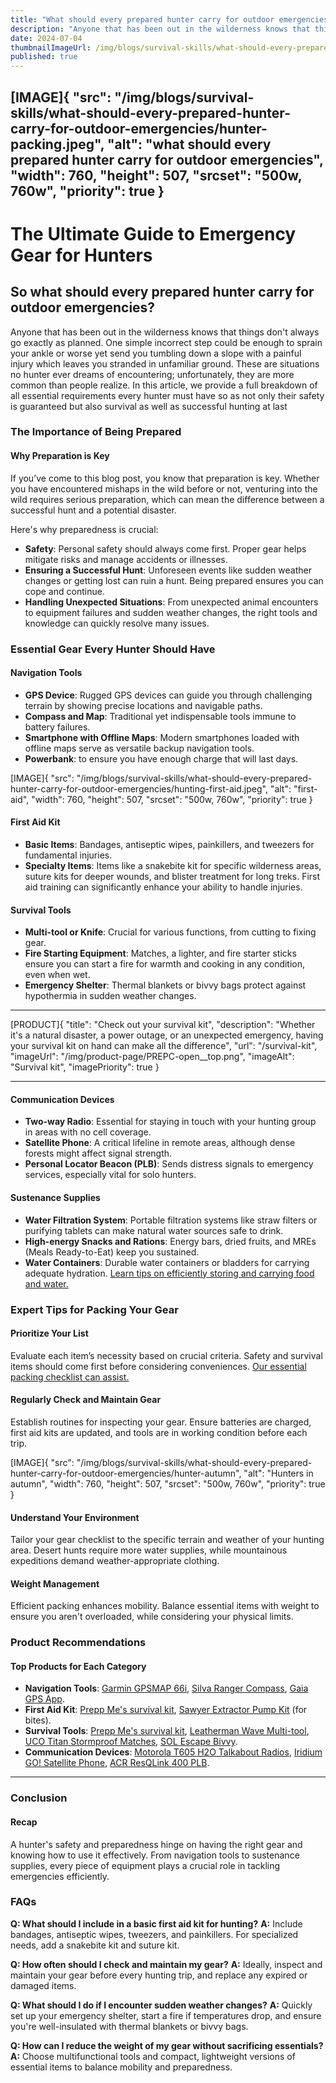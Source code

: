 ```yaml
---
title: "What should every prepared hunter carry for outdoor emergencies?"
description: "Anyone that has been out in the wilderness knows that things don't always go exactly as planned."
date: 2024-07-04
thumbnailImageUrl: /img/blogs/survival-skills/what-should-every-prepared-hunter-carry-for-outdoor-emergencies/hunter-packing.jpeg
published: true
---
```


[IMAGE]{ "src": "/img/blogs/survival-skills/what-should-every-prepared-hunter-carry-for-outdoor-emergencies/hunter-packing.jpeg", "alt": "what should every prepared hunter carry for outdoor emergencies", "width": 760, "height": 507, "srcset": "500w, 760w", "priority": true }
---

# The Ultimate Guide to Emergency Gear for Hunters


## So what should every prepared hunter carry for outdoor emergencies?
Anyone that has been out in the wilderness knows that things don't always go exactly as planned. One simple incorrect step could be enough to sprain your ankle or worse yet send you tumbling down a slope with a painful injury which leaves you stranded in unfamiliar ground. These are situations no hunter ever dreams of encountering; unfortunately, they are more common than people realize.
In this article, we provide a full breakdown of all essential requirements every hunter must have so as not only their safety is guaranteed but also survival as well as successful hunting at last

### The Importance of Being Prepared

#### Why Preparation is Key

If you’ve come to this blog post, you know that preparation is key. Whether you have encountered mishaps in the wild before or not, venturing into the wild requires serious preparation, which can mean the difference between a successful hunt and a potential disaster. 

Here's why preparedness is crucial:
- **Safety**: Personal safety should always come first. Proper gear helps mitigate risks and manage accidents or illnesses.
- **Ensuring a Successful Hunt**: Unforeseen events like sudden weather changes or getting lost can ruin a hunt. Being prepared ensures you can cope and continue.
- **Handling Unexpected Situations**: From unexpected animal encounters to equipment failures and sudden weather changes, the right tools and knowledge can quickly resolve many issues.

### Essential Gear Every Hunter Should Have

#### Navigation Tools
- **GPS Device**: Rugged GPS devices can guide you through challenging terrain by showing precise locations and navigable paths.
- **Compass and Map**: Traditional yet indispensable tools immune to battery failures.
- **Smartphone with Offline Maps**: Modern smartphones loaded with offline maps serve as versatile backup navigation tools.
- **Powerbank**: to ensure you have enough charge that will last days.

[IMAGE]{ "src": "/img/blogs/survival-skills/what-should-every-prepared-hunter-carry-for-outdoor-emergencies/hunting-first-aid.jpeg", "alt": "first-aid", "width": 760, "height": 507, "srcset": "500w, 760w", "priority": true }

#### First Aid Kit
- **Basic Items**: Bandages, antiseptic wipes, painkillers, and tweezers for fundamental injuries.
- **Specialty Items**: Items like a snakebite kit for specific wilderness areas, suture kits for deeper wounds, and blister treatment for long treks. First aid training can significantly enhance your ability to handle injuries.

#### Survival Tools
- **Multi-tool or Knife**: Crucial for various functions, from cutting to fixing gear.
- **Fire Starting Equipment**: Matches, a lighter, and fire starter sticks ensure you can start a fire for warmth and cooking in any condition, even when wet. 
- **Emergency Shelter**: Thermal blankets or bivvy bags protect against hypothermia in sudden weather changes.

---

[PRODUCT]{ "title": "Check out your survival kit", "description": "Whether it's a natural disaster, a power outage, or an unexpected emergency, having your survival kit on hand can make all the difference", "url": "/survival-kit", "imageUrl": "/img/product-page/PREPC-open__top.png", "imageAlt": "Survival kit", "imagePriority": true }

---

#### Communication Devices
- **Two-way Radio**: Essential for staying in touch with your hunting group in areas with no cell coverage.
- **Satellite Phone**: A critical lifeline in remote areas, although dense forests might affect signal strength.
- **Personal Locator Beacon (PLB)**: Sends distress signals to emergency services, especially vital for solo hunters.

#### Sustenance Supplies
- **Water Filtration System**: Portable filtration systems like straw filters or purifying tablets can make natural water sources safe to drink.
- **High-energy Snacks and Rations**: Energy bars, dried fruits, and MREs (Meals Ready-to-Eat) keep you sustained.
- **Water Containers**: Durable water containers or bladders for carrying adequate hydration. [Learn tips on efficiently storing and carrying food and water.](https://prepp.me/blog/food-and-water-storage)

### Expert Tips for Packing Your Gear

#### Prioritize Your List
Evaluate each item’s necessity based on crucial criteria. Safety and survival items should come first before considering conveniences. [Our essential packing checklist can assist.](http://localhost:5173/blog/emergency-kits/prepper-checklist-pdf)

#### Regularly Check and Maintain Gear
Establish routines for inspecting your gear. Ensure batteries are charged, first aid kits are updated, and tools are in working condition before each trip.

[IMAGE]{ "src": "/img/blogs/survival-skills/what-should-every-prepared-hunter-carry-for-outdoor-emergencies/hunter-autumn", "alt": "Hunters in autumn", "width": 760, "height": 507, "srcset": "500w, 760w", "priority": true }
#### Understand Your Environment
Tailor your gear checklist to the specific terrain and weather of your hunting area. Desert hunts require more water supplies, while mountainous expeditions demand weather-appropriate clothing.

#### Weight Management
Efficient packing enhances mobility. Balance essential items with weight to ensure you aren't overloaded, while considering your physical limits. 

### Product Recommendations

#### Top Products for Each Category
- **Navigation Tools**: [Garmin GPSMAP 66i](https://amzn.to/4cKRDkI), [Silva Ranger Compass](https://amzn.to/4cr3KDz), [Gaia GPS App](https://www.gaiagps.com/).
- **First Aid Kit**: [Prepp Me's survival kit](https://prepp.me/survival-kit), [Sawyer Extractor Pump Kit](https://amzn.to/3zuUfVA) (for bites).
- **Survival Tools**: [Prepp Me's survival kit](https://prepp.me/survival-kit), [Leatherman Wave Multi-tool](https://amzn.to/45Sklhi), [UCO Titan Stormproof Matches](https://amzn.to/4eNdGJn), [SOL Escape Bivvy](https://amzn.to/3xK571a).
- **Communication Devices**: [Motorola T605 H2O Talkabout Radios](https://amzn.to/3VPIBvY), [Iridium GO! Satellite Phone](https://amzn.to/3W7RNgC), [ACR ResQLink 400 PLB](https://amzn.to/3zEJ1O7). 
---
### Conclusion

#### Recap
A hunter's safety and preparedness hinge on having the right gear and knowing how to use it effectively. From navigation tools to sustenance supplies, every piece of equipment plays a crucial role in tackling emergencies efficiently.
### FAQs

**Q: What should I include in a basic first aid kit for hunting?**
**A:** Include bandages, antiseptic wipes, tweezers, and painkillers. For specialized needs, add a snakebite kit and suture kit.

**Q: How often should I check and maintain my gear?**
**A:** Ideally, inspect and maintain your gear before every hunting trip, and replace any expired or damaged items.

**Q: What should I do if I encounter sudden weather changes?**
**A:** Quickly set up your emergency shelter, start a fire if temperatures drop, and ensure you're well-insulated with thermal blankets or bivvy bags.

**Q: How can I reduce the weight of my gear without sacrificing essentials?**
**A:** Choose multifunctional tools and compact, lightweight versions of essential items to balance mobility and preparedness.
